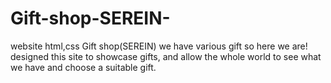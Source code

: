 # Gift-shop-SEREIN-
website html,css Gift shop(SEREIN) we have various gift so here we are! designed this site to showcase gifts, and allow the whole world to see what we have and choose a suitable gift.
